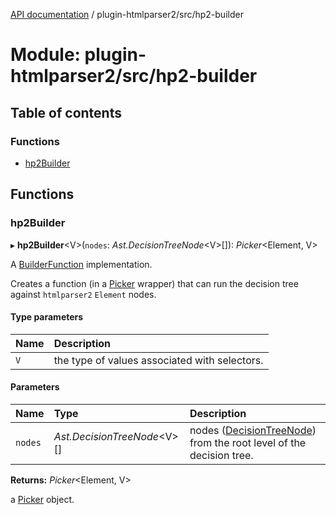 [API documentation](../index.md) / plugin-htmlparser2/src/hp2-builder

# Module: plugin-htmlparser2/src/hp2-builder

## Table of contents

### Functions

- [hp2Builder](plugin_htmlparser2_src_hp2_builder.md#hp2builder)

## Functions

### hp2Builder

▸ **hp2Builder**<V\>(`nodes`: *Ast.DecisionTreeNode*<V\>[]): *Picker*<Element, V\>

A [BuilderFunction](selderee_src_selderee.types.md#builderfunction) implementation.

Creates a function (in a [Picker](../classes/selderee_src_selderee.picker.md) wrapper) that can run
the decision tree against `htmlparser2` `Element` nodes.

#### Type parameters

| Name | Description |
| :------ | :------ |
| `V` | the type of values associated with selectors. |

#### Parameters

| Name | Type | Description |
| :------ | :------ | :------ |
| `nodes` | *Ast.DecisionTreeNode*<V\>[] | nodes ([DecisionTreeNode](selderee_src_selderee.ast.md#decisiontreenode)) from the root level of the decision tree. |

**Returns:** *Picker*<Element, V\>

a [Picker](../classes/selderee_src_selderee.picker.md) object.
